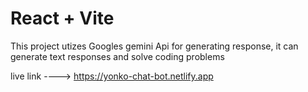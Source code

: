 # React + Vite

This project utizes Googles gemini Api for generating response, it can generate text responses and solve coding problems


live link ---->  https://yonko-chat-bot.netlify.app
